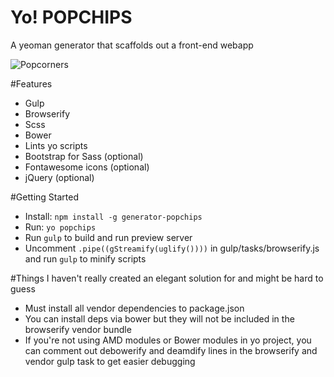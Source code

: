 # Yo! POPCHIPS

A yeoman generator that scaffolds out a front-end webapp

![Popcorners](http://www.popcorners.com/images/content/flavors/popcorners-kettle.png)

#Features
* Gulp 
* Browserify
* Scss
* Bower
* Lints yo scripts
* Bootstrap for Sass (optional)
* Fontawesome icons (optional)
* jQuery (optional)

#Getting Started
* Install: ```npm install -g generator-popchips```
* Run: ```yo popchips```
* Run ```gulp``` to build and run preview server
* Uncomment ```.pipe((gStreamify(uglify())))``` in gulp/tasks/browserify.js and run ```gulp``` to minify scripts

#Things I haven't really created an elegant solution for and might be hard to guess
* Must install all vendor dependencies to package.json
* You can install deps via bower but they will not be included in the browserify vendor bundle
* If you're not using AMD modules or Bower modules in yo project, you can comment out debowerify and deamdify lines in the browserify and vendor gulp task to get easier debugging


